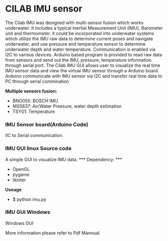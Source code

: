 # CILAB IMU sensor
The Cilab IMU was designed with multi-sensor fusion which works underwater. It includes a typical Inertial Measurement Unit (IMU), Barometer unit and thermometer. it could be incorporated into underwater systems which utilize the IMU raw data to determine current poses and navigate underwater, and use pressure and temperature sensor to determine underwater depth and water temperature. Communication is enabled via I2C to various devices.
Arduino based program is provided to read raw data from sensors and send out the IMU, pressure, temperature information through serial port. 
The Cilab IMU GUI allows user to visualize the real time IMU sensor data and view the virtual IMU sensor through a Arduino board. Arduino communicate with IMU sensor via I2C and transfer real time data to PC through serial commination

 
 
 
 **Multiple sensors fusion:** 
- BNO055: BOSCH IMU
- MS5837: Air/Water Preesure, water depth estimation
- TSY01: Temperature

### IMU Sensor board(Arduino Code)
IIC to Serial communication.


### IMU GUI linux Source code 
A simple GUI to visualize IMU data.
*** Dependency: ***
- OpenGL
- pygame
- tkinter

**Useage**
- $ python imu.py

### IMU GUI Windows 
Windows GUI

 More information please refer to Pdf Mannual.